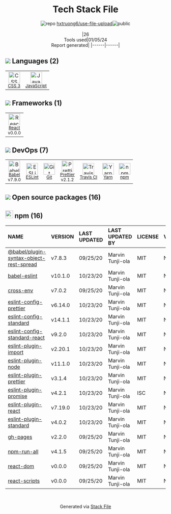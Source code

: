 <!--
&lt;--- Readme.md Snippet without images Start ---&gt;
## Tech Stack
hxtruong6/use-file-upload is built on the following main stack:

- [React](https://reactjs.org/) – Javascript UI Libraries
- [JavaScript](https://developer.mozilla.org/en-US/docs/Web/JavaScript) – Languages
- [Babel](http://babeljs.io/) – JavaScript Compilers
- [ESLint](http://eslint.org/) – Code Review
- [Yarn](https://yarnpkg.com/) – Front End Package Manager
- [Prettier](https://prettier.io/) – Code Review
- [Travis CI](http://travis-ci.com/) – Continuous Integration

Full tech stack [here](/techstack.md)

&lt;--- Readme.md Snippet without images End ---&gt;

&lt;--- Readme.md Snippet with images Start ---&gt;
## Tech Stack
hxtruong6/use-file-upload is built on the following main stack:

- <img width='25' height='25' src='https://img.stackshare.io/service/1020/OYIaJ1KK.png' alt='React'/> [React](https://reactjs.org/) – Javascript UI Libraries
- <img width='25' height='25' src='https://img.stackshare.io/service/1209/javascript.jpeg' alt='JavaScript'/> [JavaScript](https://developer.mozilla.org/en-US/docs/Web/JavaScript) – Languages
- <img width='25' height='25' src='https://img.stackshare.io/service/2739/-1wfGjNw.png' alt='Babel'/> [Babel](http://babeljs.io/) – JavaScript Compilers
- <img width='25' height='25' src='https://img.stackshare.io/service/3337/Q4L7Jncy.jpg' alt='ESLint'/> [ESLint](http://eslint.org/) – Code Review
- <img width='25' height='25' src='https://img.stackshare.io/service/5848/44mC-kJ3.jpg' alt='Yarn'/> [Yarn](https://yarnpkg.com/) – Front End Package Manager
- <img width='25' height='25' src='https://img.stackshare.io/service/7035/default_66f265943abed56bcdbfca1c866a4261b1fbb063.jpg' alt='Prettier'/> [Prettier](https://prettier.io/) – Code Review
- <img width='25' height='25' src='https://img.stackshare.io/service/460/Lu6cGu0z_400x400.png' alt='Travis CI'/> [Travis CI](http://travis-ci.com/) – Continuous Integration

Full tech stack [here](/techstack.md)

&lt;--- Readme.md Snippet with images End ---&gt;
-->
<div align="center">

# Tech Stack File
![](https://img.stackshare.io/repo.svg "repo") [hxtruong6/use-file-upload](https://github.com/hxtruong6/use-file-upload)![](https://img.stackshare.io/public_badge.svg "public")
<br/><br/>
|26<br/>Tools used|01/05/24 <br/>Report generated|
|------|------|
</div>

## <img src='https://img.stackshare.io/languages.svg'/> Languages (2)
<table><tr>
  <td align='center'>
  <img width='36' height='36' src='https://img.stackshare.io/service/6727/css.png' alt='CSS 3'>
  <br>
  <sub><a href="https://developer.mozilla.org/en-US/docs/Web/CSS/CSS3">CSS 3</a></sub>
  <br>
  <sub></sub>
</td>

<td align='center'>
  <img width='36' height='36' src='https://img.stackshare.io/service/1209/javascript.jpeg' alt='JavaScript'>
  <br>
  <sub><a href="https://developer.mozilla.org/en-US/docs/Web/JavaScript">JavaScript</a></sub>
  <br>
  <sub></sub>
</td>

</tr>
</table>

## <img src='https://img.stackshare.io/frameworks.svg'/> Frameworks (1)
<table><tr>
  <td align='center'>
  <img width='36' height='36' src='https://img.stackshare.io/service/1020/OYIaJ1KK.png' alt='React'>
  <br>
  <sub><a href="https://reactjs.org/">React</a></sub>
  <br>
  <sub>v0.0.0</sub>
</td>

</tr>
</table>

## <img src='https://img.stackshare.io/devops.svg'/> DevOps (7)
<table><tr>
  <td align='center'>
  <img width='36' height='36' src='https://img.stackshare.io/service/2739/-1wfGjNw.png' alt='Babel'>
  <br>
  <sub><a href="http://babeljs.io/">Babel</a></sub>
  <br>
  <sub>v7.9.0</sub>
</td>

<td align='center'>
  <img width='36' height='36' src='https://img.stackshare.io/service/3337/Q4L7Jncy.jpg' alt='ESLint'>
  <br>
  <sub><a href="http://eslint.org/">ESLint</a></sub>
  <br>
  <sub></sub>
</td>

<td align='center'>
  <img width='36' height='36' src='https://img.stackshare.io/service/1046/git.png' alt='Git'>
  <br>
  <sub><a href="http://git-scm.com/">Git</a></sub>
  <br>
  <sub></sub>
</td>

<td align='center'>
  <img width='36' height='36' src='https://img.stackshare.io/service/7035/default_66f265943abed56bcdbfca1c866a4261b1fbb063.jpg' alt='Prettier'>
  <br>
  <sub><a href="https://prettier.io/">Prettier</a></sub>
  <br>
  <sub>v2.1.2</sub>
</td>

<td align='center'>
  <img width='36' height='36' src='https://img.stackshare.io/service/460/Lu6cGu0z_400x400.png' alt='Travis CI'>
  <br>
  <sub><a href="http://travis-ci.com/">Travis CI</a></sub>
  <br>
  <sub></sub>
</td>

<td align='center'>
  <img width='36' height='36' src='https://img.stackshare.io/service/5848/44mC-kJ3.jpg' alt='Yarn'>
  <br>
  <sub><a href="https://yarnpkg.com/">Yarn</a></sub>
  <br>
  <sub></sub>
</td>

<td align='center'>
  <img width='36' height='36' src='https://img.stackshare.io/service/1120/lejvzrnlpb308aftn31u.png' alt='npm'>
  <br>
  <sub><a href="https://www.npmjs.com/">npm</a></sub>
  <br>
  <sub></sub>
</td>

</tr>
</table>


## <img src='https://img.stackshare.io/group.svg' /> Open source packages (16)</h2>

## <img width='24' height='24' src='https://img.stackshare.io/service/1120/lejvzrnlpb308aftn31u.png'/> npm (16)

|NAME|VERSION|LAST UPDATED|LAST UPDATED BY|LICENSE|VULNERABILITIES|
|:------|:------|:------|:------|:------|:------|
|[@babel/plugin-syntax-object-rest-spread](https://www.npmjs.com/@babel/plugin-syntax-object-rest-spread)|v7.8.3|09/25/20|Marvin Tunji-ola |MIT|N/A|
|[babel-eslint](https://www.npmjs.com/babel-eslint)|v10.1.0|10/23/20|Marvin Tunji-ola |MIT|N/A|
|[cross-env](https://www.npmjs.com/cross-env)|v7.0.2|09/25/20|Marvin Tunji-ola |MIT|N/A|
|[eslint-config-prettier](https://www.npmjs.com/eslint-config-prettier)|v6.14.0|10/23/20|Marvin Tunji-ola |MIT|N/A|
|[eslint-config-standard](https://www.npmjs.com/eslint-config-standard)|v14.1.1|10/23/20|Marvin Tunji-ola |MIT|N/A|
|[eslint-config-standard-react](https://www.npmjs.com/eslint-config-standard-react)|v9.2.0|10/23/20|Marvin Tunji-ola |MIT|N/A|
|[eslint-plugin-import](https://www.npmjs.com/eslint-plugin-import)|v2.20.1|10/23/20|Marvin Tunji-ola |MIT|N/A|
|[eslint-plugin-node](https://www.npmjs.com/eslint-plugin-node)|v11.1.0|10/23/20|Marvin Tunji-ola |MIT|N/A|
|[eslint-plugin-prettier](https://www.npmjs.com/eslint-plugin-prettier)|v3.1.4|10/23/20|Marvin Tunji-ola |MIT|N/A|
|[eslint-plugin-promise](https://www.npmjs.com/eslint-plugin-promise)|v4.2.1|10/23/20|Marvin Tunji-ola |ISC|N/A|
|[eslint-plugin-react](https://www.npmjs.com/eslint-plugin-react)|v7.19.0|10/23/20|Marvin Tunji-ola |MIT|N/A|
|[eslint-plugin-standard](https://www.npmjs.com/eslint-plugin-standard)|v4.0.2|10/23/20|Marvin Tunji-ola |MIT|N/A|
|[gh-pages](https://www.npmjs.com/gh-pages)|v2.2.0|09/25/20|Marvin Tunji-ola |MIT|N/A|
|[npm-run-all](https://www.npmjs.com/npm-run-all)|v4.1.5|09/25/20|Marvin Tunji-ola |MIT|N/A|
|[react-dom](https://www.npmjs.com/react-dom)|v0.0.0|09/25/20|Marvin Tunji-ola |MIT|N/A|
|[react-scripts](https://www.npmjs.com/react-scripts)|v0.0.0|09/25/20|Marvin Tunji-ola |MIT|N/A|

<br/>
<div align='center'>

Generated via [Stack File](https://github.com/marketplace/stack-file)
